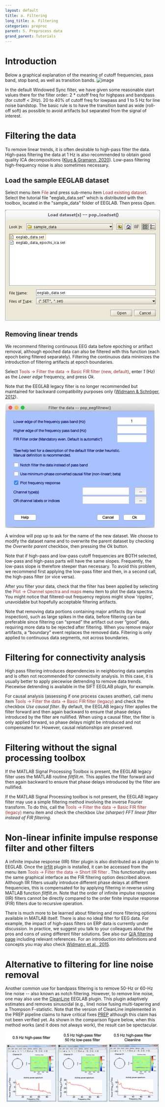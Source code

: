 ```yaml
---
layout: default
title: a. Filtering
long_title: a. Filtering
categories: preproc
parent: 5. Preprocess data
grand_parent: Tutorials
---
```

# Introduction
Below a graphical explanation of the meaning of cutoff frequencies, pass band, stop band, as well as transition bands.
![image](https://user-images.githubusercontent.com/10362238/118734865-23797e00-b7f4-11eb-9eec-f52ffcba0585.png)

In the default Windowed Sync filter, we have given some reasonable start values there for the filter order: 2 * cutoff freq for highpass and bandpass (for cutoff < 2Hz). 20 to 40% of cutoff freq for lowpass and 1 to 5 Hz for line noise bandstop. The basic rule is to have the transition band as wide (roll-off soft) as possible to avoid artifacts but separated from the signal of interest.

Filtering the data
=======
To remove linear trends, it is often desirable to high-pass filter the
data. High-pass filtering the data at 1 Hz is also recommended to obtain good quality ICA decompositions ([Klug & Gramann,
2020](https://onlinelibrary.wiley.com/doi/full/10.1111/ejn.14992)). Low-pass filtering high-frequency noise is also sometimes necessary.

Load the sample EEGLAB dataset
-------------------

Select menu item <span style="color: brown">File</span> and press sub-menu item
<span style="color: brown">Load existing dataset</span>. Select the tutorial file "eeglab_data.set" which is distributed with
the toolbox, located in the "sample_data" folder of EEGLAB. Then press *Open*.

![Image:Pop_loadset.png](/assets/images/Pop_loadset.png)

Removing linear trends
-------------------

We recommend filtering continuous EEG data before epoching or
artifact removal, although epoched data can also be filtered with this
function (each epoch being filtered separately). Filtering the
continuous data minimizes the introduction of filtering artifacts at
epoch boundaries.

Select <span style="color: brown">Tools → Filter the data → Basic FIR filter (new, default)</span>, enter *1* (Hz) as the *Lower edge* frequency,
and press *Ok*.

Note that the EEGLAB legacy filter is no longer recommended but maintained for backward compatibility purposes only ([Widmann & Schröger, 2012](https://www.ncbi.nlm.nih.gov/pmc/articles/PMC3391960/)).

![](/assets/images/Pop_eegfiltnew_1hz.jpg)

A window will pop up to ask for the name of
the new dataset. We choose to modify the dataset name and to overwrite
the parent dataset by checking the *Overwrite parent* checkbox, then
pressing the *Ok* button.

Note that if high-pass and low-pass cutoff frequencies are BOTH
selected, low-pass and high-pass parts will have the same slopes. Frequently, the low-pass slope is therefore steeper than necessary. To avoid this problem,
we recommend first applying the low-pass filter and then, in a second
call, the high-pass filter (or vice versa).
 
After you filter your data,
check that the filter has been applied by selecting the 
<span style="color: brown">Plot → Channel spectra and maps</span> menu item to plot the
data spectra. You might notice that filtered-out frequency regions
might show 'ripples', unavoidable but hopefully acceptable filtering
artifacts. 

Note that removing data portions containing major artifacts (by visual inspection), such as large spikes in the data, before filtering can be preferable since filtering can “spread” the artifact out over “good” data, requiring more data to be rejected after filtering. When you remove major artifacts, a “boundary” event replaces the removed data. Filtering is only applied to continuous data segments, not across boundaries.

# Filtering for connectivity analysis

High pass filtering introduces dependencies in neighboring data samples and is often not recommended for connectivity analysis. In this case, it is usually better to apply piecewise detrending to remove data trends. Piecewise detrending is available in the SIFT EEGLAB plugin, for example.

For causal analysis (assessing if one process causes another), call menu item <span style="color: brown">Tools → Filter the data → Basic FIR filter (legacy)</span> and check the checkbox *Use causal filter*. By default, the EEGLAB legacy filter applies the filter forward and then again backward
to ensure that phase delays introduced by the filter are nullified. When using a causal filter, the filter is only applied forward, so phase delays might be introduced and not compensated for. However, causal relationships are preserved. 

# Filtering without the signal processing toolbox

If the MATLAB
Signal Processing Toolbox is present, the EEGLAB legacy filter uses the MATLAB routine
*filtfilt.m*. This applies the filter forward and then again backward
to ensure that phase delays introduced by the filter are nullified. 

If the MATLAB Signal Processing toolbox is not present, the EEGLAB legacy filter may use a
simple filtering method involving the inverse Fourier transform. To do this, call the <span style="color: brown">Tools → Filter the data → Basic FIR filter (legacy)</span> menu item and check the checkbox *Use (sharper) FFT linear filter instead of FIR filtering*.

# Non-linear infinite impulse response filter and other filters

A infinite impulse response (IIR) filter plugin is also distributed
as a plugin to EEGLAB. Once the [iirfilt](https://github.com/sccn/iirfilt) plugin is installed, it can be
accessed from the menu item <span style="color: brown">Tools → Filter the data → Short IIR filter </span>. This functionality uses the same
graphical interface as the FIR filtering option described above.
Although IIR filters usually introduce different phase delays at
different frequencies, this is compensated for by applying
filtering in reverse using MATLAB function *filtfilt.m*. Note that the order of infinite impulse response (IIR) filters cannot be directly compared to the order finite impulse response (FIR) filters due to recursive operation.

There is much more to be learned about filtering and more filtering options available in MATLAB itself. There is also no ideal filter for EEG data. For example, the impact of high-pass filters on ERP data is currently under discussion. In practice, we suggest you talk to your colleagues about the pros and cons of using different filter solutions. See also our [Q/A filtering page](/others/Firfilt_FAQ.html) including relevant references. For an introduction into definitions and concepts you may also check [Widmann et al., 2015](https://home.uni-leipzig.de/biocog/eprints/widmann_a2015jneuroscimeth250_34.pdf).

# Alternative to filtering for line noise removal

Another common use for bandpass filtering is to remove 50-Hz or 60-Hz line noise -- also known as notch filtering. However, to remove line noise, one may also use the [CleanLine](https://github.com/sccn/cleanline) EEGLAB plugin. This plugin adaptively estimates and removes sinusoidal (e.g., line) noise fusing multi-tapering and a Thompson F-statistic. Note that the version of CleanLine implemented in the PREP pipeline claims to have critical fixes [PREP](https://github.com/VisLab/EEG-Clean-Tools) although this claim has not been verified yet. As shown in the comparison figure below, when this method works (and it does not always work), the result can be spectacular.

![Image:cleanline.png](/assets/images/cleanline.png)
